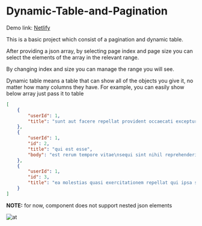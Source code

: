 # Dynamic-Table-and-Pagination

Demo link: [Netlify](https://dynamictableandpagination.netlify.app/ "Netlify")

This is a basic project which consist of a pagination and dynamic table.

After providing a json array, by selecting page index and page size you can select the elements of the array in the relevant range. 

By changing index and size you can manage the range you will see.

Dynamic table means a table that can show all of the objects you give it, no matter how many columns they have. For example, you can easily show below array just pass it to table

```json
[
    {
        "userId": 1,
        "title": "sunt aut facere repellat provident occaecati excepturi optio reprehenderit",
    },
    {
        "userId": 1,
        "id": 2,
        "title": "qui est esse",
        "body": "est rerum tempore vitae\nsequi sint nihil reprehenderit dolor beatae ea dolores neque\nfugiat blanditiis voluptate porro vel nihil molestiae ut reiciendis\nqui aperiam non debitis possimus qui neque nisi nulla"
    },
    {
        "userId": 1,
        "id": 3,
        "title": "ea molestias quasi exercitationem repellat qui ipsa sit aut",
    }
]
```
**NOTE:** for now, component does not support nested json elements

![at](https://github.com/Mehmet-Emre-Topdal/Dynamic-Table-and-Pagination/assets/108151964/d1b0be3b-4a1f-4003-bc76-e3a1f024ff64)

